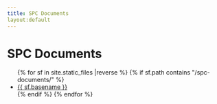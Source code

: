 ```yaml
---
title: SPC Documents
layout:default
---
```


# SPC Documents

<ul>
{% for  sf in site.static_files |reverse %}
 {% if sf.path contains "/spc-documents/" %}
  <li>
   <a href="{{sf.path}}">{{ sf.basename }}</a>
  </li>
  {% endif %}
{% endfor %}
</ul>

